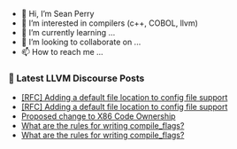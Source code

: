 - 👋 Hi, I’m Sean Perry
- 👀 I’m interested in compilers (c++, COBOL, llvm)
- 🌱 I’m currently learning ...
- 💞️ I’m looking to collaborate on ...
- 📫 How to reach me ...

<!---
s66perry/s66perry is a ✨ special ✨ repository because its `README.md` (this file) appears on your GitHub profile.
You can click the Preview link to take a look at your changes.
--->
### 📕 Latest LLVM Discourse Posts

<!-- DISCOURSE-LLVM:START -->
- [[RFC] Adding a default file location to config file support](https://discourse.llvm.org/t/rfc-adding-a-default-file-location-to-config-file-support/63606?page=3#post_45)
- [[RFC] Adding a default file location to config file support](https://discourse.llvm.org/t/rfc-adding-a-default-file-location-to-config-file-support/63606?page=3#post_44)
- [Proposed change to X86 Code Ownership](https://discourse.llvm.org/t/proposed-change-to-x86-code-ownership/65620#post_6)
- [What are the rules for writing compile_flags?](https://discourse.llvm.org/t/what-are-the-rules-for-writing-compile-flags/65631#post_4)
- [What are the rules for writing compile_flags?](https://discourse.llvm.org/t/what-are-the-rules-for-writing-compile-flags/65631#post_3)
<!-- DISCOURSE-LLVM:END -->
